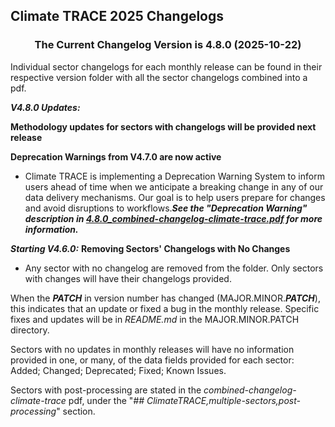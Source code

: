 ## Climate TRACE 2025 Changelogs

<h3 align="center">The Current Changelog Version is 4.8.0 (2025-10-22)</h3>

Individual sector changelogs for each monthly release can be found in their respective version folder with all the sector changelogs combined into a pdf.

_**V4.8.0 Updates:**_ 

**Methodology updates for sectors with changelogs will be provided next release**

**Deprecation Warnings from V4.7.0 are now active**
- Climate TRACE is implementing a Deprecation Warning System to inform users ahead of time when we anticipate a breaking change in any of our data delivery mechanisms. Our goal is to help users prepare for changes and avoid disruptions to workflows.**_See the "Deprecation Warning" description in [4.8.0_combined-changelog-climate-trace.pdf](https://github.com/climatetracecoalition/methodology-documents/blob/main/2025/CHANGELOG/10_Oct_V4.8.0/4.8.0_combined-changelog-climate-trace.docx.pdf) for more information._**

_**Starting V4.6.0:**_ **Removing Sectors' Changelogs with No Changes**
- Any sector with no changelog are removed from the folder. Only sectors with changes will have their changelogs provided. 

When the ***PATCH*** in version number has changed (MAJOR.MINOR.***PATCH***), this indicates that an update or fixed a bug in the monthly release. Specific fixes and updates will be in _README.md_ in the MAJOR.MINOR.PATCH directory.

Sectors with no updates in monthly releases will have no information provided in one, or many, of the data fields provided for each sector: 
Added; Changed; Deprecated; Fixed; Known Issues.

Sectors with post-processing are stated in the *combined-changelog-climate-trace* pdf, under the "*## ClimateTRACE,multiple-sectors,post-processing*" section.
